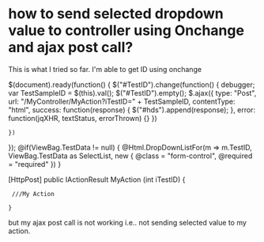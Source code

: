 
# how to send selected dropdown value to controller using Onchange and ajax post call?

This is what I tried so far.
I'm able to get ID using onchange


$(document).ready(function() {
    $("#TestID").change(function() {
        debugger;
        var TestSampleID = $(this).val();
        $("#TestID").empty();
        $.ajax({
            type: "Post",
            url: "/MyController/MyAction?iTestID=" + TestSampleID,
            contentType: "html",
            success: function(response) {
                $("#hds").append(response);
            },
            error: function(jqXHR, textStatus, errorThrown) {}
        })

    })
});
@if(ViewBag.TestData != null) {
    @Html.DropDownListFor(m => m.TestID, ViewBag.TestData as SelectList, new {
        @class = "form-control", @required = "required"
    })
}



[HttpPost]
    public IActionResult MyAction (int iTestID)
    {
        
     ///My Action
        
    }

but my ajax post call is not working i.e.. not sending selected value to my action.

        